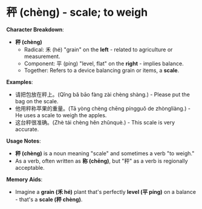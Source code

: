 # **秤 (chèng) - scale; to weigh**

**Character Breakdown**:  
- **秤 (chèng)**
  - Radical: 禾 (hé) "grain" on the **left** - related to agriculture or measurement.
  - Component: 平 (píng) "level, flat" on the **right** - implies balance.
  - Together: Refers to a device balancing grain or items, a **scale**.

**Examples**:  
- 请把包放在秤上。(Qǐng bǎ bāo fàng zài chèng shàng.) - Please put the bag on the scale.  
- 他用秤称苹果的重量。(Tā yòng chèng chēng píngguǒ de zhòngliàng.) - He uses a scale to weigh the apples.  
- 这台秤很准确。(Zhè tái chèng hěn zhǔnquè.) - This scale is very accurate.

**Usage Notes**:  
- **秤 (chèng)** is a noun meaning "scale" and sometimes a verb "to weigh."  
- As a verb, often written as **称 (chēng)**, but "秤" as a verb is regionally acceptable.

**Memory Aids**:  
- Imagine a **grain (禾 hé)** plant that's perfectly **level (平 píng)** on a balance - that's a **scale (秤 chèng)**.